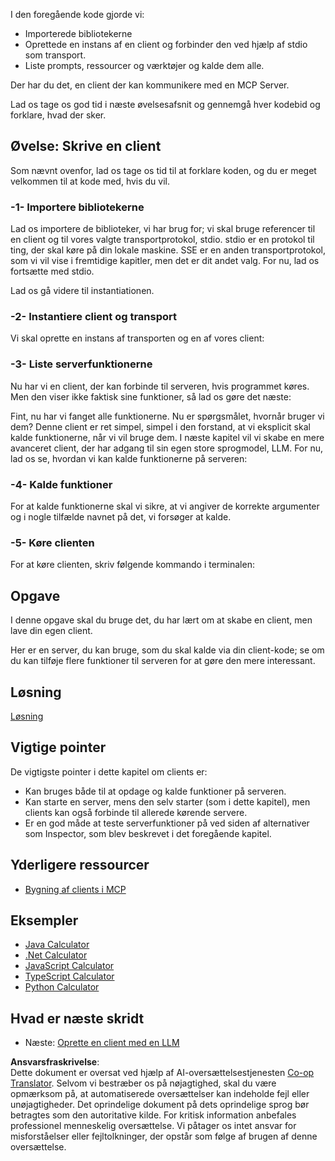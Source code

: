 <!--
CO_OP_TRANSLATOR_METADATA:
{
  "original_hash": "a0acf3093691b1cfcc008a8c6648ea26",
  "translation_date": "2025-06-13T06:47:09+00:00",
  "source_file": "03-GettingStarted/02-client/README.md",
  "language_code": "da"
}
-->
I den foregående kode gjorde vi:

- Importerede bibliotekerne
- Oprettede en instans af en client og forbinder den ved hjælp af stdio som transport.
- Liste prompts, ressourcer og værktøjer og kalde dem alle.

Der har du det, en client der kan kommunikere med en MCP Server.

Lad os tage os god tid i næste øvelsesafsnit og gennemgå hver kodebid og forklare, hvad der sker.

## Øvelse: Skrive en client

Som nævnt ovenfor, lad os tage os tid til at forklare koden, og du er meget velkommen til at kode med, hvis du vil.

### -1- Importere bibliotekerne

Lad os importere de biblioteker, vi har brug for; vi skal bruge referencer til en client og til vores valgte transportprotokol, stdio. stdio er en protokol til ting, der skal køre på din lokale maskine. SSE er en anden transportprotokol, som vi vil vise i fremtidige kapitler, men det er dit andet valg. For nu, lad os fortsætte med stdio.

Lad os gå videre til instantiationen.

### -2- Instantiere client og transport

Vi skal oprette en instans af transporten og en af vores client:

### -3- Liste serverfunktionerne

Nu har vi en client, der kan forbinde til serveren, hvis programmet køres. Men den viser ikke faktisk sine funktioner, så lad os gøre det næste:

Fint, nu har vi fanget alle funktionerne. Nu er spørgsmålet, hvornår bruger vi dem? Denne client er ret simpel, simpel i den forstand, at vi eksplicit skal kalde funktionerne, når vi vil bruge dem. I næste kapitel vil vi skabe en mere avanceret client, der har adgang til sin egen store sprogmodel, LLM. For nu, lad os se, hvordan vi kan kalde funktionerne på serveren:

### -4- Kalde funktioner

For at kalde funktionerne skal vi sikre, at vi angiver de korrekte argumenter og i nogle tilfælde navnet på det, vi forsøger at kalde.

### -5- Køre clienten

For at køre clienten, skriv følgende kommando i terminalen:

## Opgave

I denne opgave skal du bruge det, du har lært om at skabe en client, men lave din egen client.

Her er en server, du kan bruge, som du skal kalde via din client-kode; se om du kan tilføje flere funktioner til serveren for at gøre den mere interessant.

## Løsning

[Løsning](./solution/README.md)

## Vigtige pointer

De vigtigste pointer i dette kapitel om clients er:

- Kan bruges både til at opdage og kalde funktioner på serveren.
- Kan starte en server, mens den selv starter (som i dette kapitel), men clients kan også forbinde til allerede kørende servere.
- Er en god måde at teste serverfunktioner på ved siden af alternativer som Inspector, som blev beskrevet i det foregående kapitel.

## Yderligere ressourcer

- [Bygning af clients i MCP](https://modelcontextprotocol.io/quickstart/client)

## Eksempler

- [Java Calculator](../samples/java/calculator/README.md)
- [.Net Calculator](../../../../03-GettingStarted/samples/csharp)
- [JavaScript Calculator](../samples/javascript/README.md)
- [TypeScript Calculator](../samples/typescript/README.md)
- [Python Calculator](../../../../03-GettingStarted/samples/python)

## Hvad er næste skridt

- Næste: [Oprette en client med en LLM](/03-GettingStarted/03-llm-client/README.md)

**Ansvarsfraskrivelse**:  
Dette dokument er oversat ved hjælp af AI-oversættelsestjenesten [Co-op Translator](https://github.com/Azure/co-op-translator). Selvom vi bestræber os på nøjagtighed, skal du være opmærksom på, at automatiserede oversættelser kan indeholde fejl eller unøjagtigheder. Det oprindelige dokument på dets oprindelige sprog bør betragtes som den autoritative kilde. For kritisk information anbefales professionel menneskelig oversættelse. Vi påtager os intet ansvar for misforståelser eller fejltolkninger, der opstår som følge af brugen af denne oversættelse.